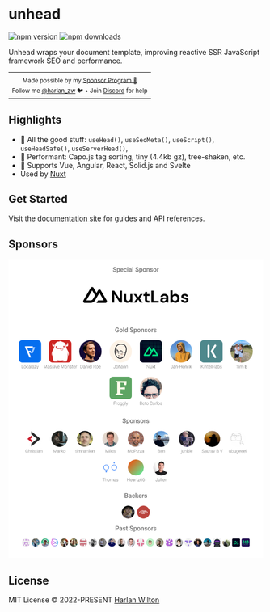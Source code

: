 <h1>unhead</h1>

[![npm version](https://img.shields.io/npm/v/unhead?color=yellow)](https://npmjs.com/package/unhead)
[![npm downloads](https://img.shields.io/npm/dm/unhead?color=yellow)](https://npm.chart.dev/unhead)

Unhead wraps your document template, improving reactive SSR JavaScript framework SEO and performance.

<p align="center">
<table>
<tbody>
<td align="center">
<sub>Made possible by my <a href="https://github.com/sponsors/harlan-zw">Sponsor Program 💖</a><br> Follow me <a href="https://twitter.com/harlan_zw">@harlan_zw</a> 🐦 • Join <a href="https://discord.gg/275MBUBvgP">Discord</a> for help</sub><br>
</td>
</tbody>
</table>
</p>

## Highlights

- 🍣 All the good stuff: `useHead()`, `useSeoMeta()`, `useScript()`, `useHeadSafe()`, `useServerHead()`,
- 🚀 Performant: Capo.js tag sorting, tiny (4.4kb gz), tree-shaken, etc.
- 🤝 Supports Vue, Angular, React, Solid.js and Svelte
- Used by [Nuxt](https://nuxt.com/)

## Get Started

Visit the [documentation site](https://unhead.unjs.io/) for guides and API references.

## Sponsors

<p align="center">
  <a href="https://raw.githubusercontent.com/harlan-zw/static/main/sponsors.svg">
    <img src='https://raw.githubusercontent.com/harlan-zw/static/main/sponsors.svg'/>
  </a>
</p>

## License

MIT License © 2022-PRESENT [Harlan Wilton](https://github.com/harlan-zw)
